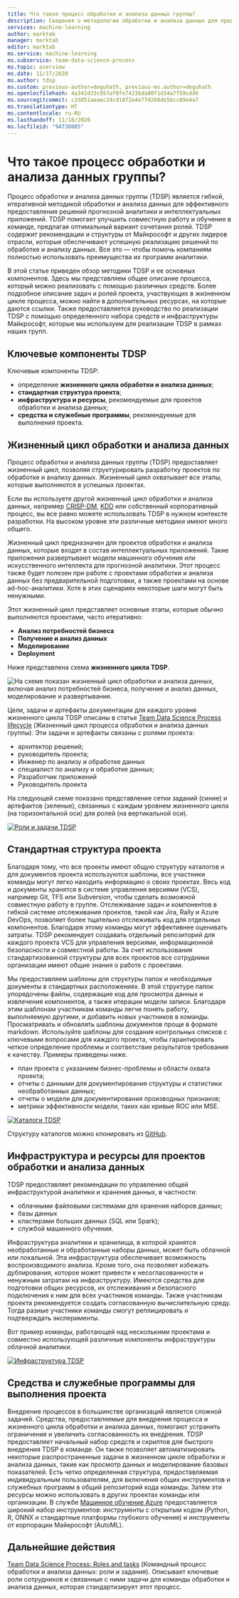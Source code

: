```yaml
---
title: Что такое процесс обработки и анализа данных группы?
description: Сведения о методологии обработки и анализа данных для предоставления решений прогнозной аналитики и интеллектуальных приложений.
services: machine-learning
author: marktab
manager: marktab
editor: marktab
ms.service: machine-learning
ms.subservice: team-data-science-process
ms.topic: overview
ms.date: 11/17/2020
ms.author: tdsp
ms.custom: previous-author=deguhath, previous-ms.author=deguhath
ms.openlocfilehash: 4a341d33c957af8fe7423bda80f1d34a7f59cdd6
ms.sourcegitcommit: c2dd51aeaec24cd18f2e4e77d268de5bcc89e4a7
ms.translationtype: HT
ms.contentlocale: ru-RU
ms.lasthandoff: 11/18/2020
ms.locfileid: "94738005"
---
```

# <a name="what-is-the-team-data-science-process"></a>Что такое процесс обработки и анализа данных группы?

Процесс обработки и анализа данных группы (TDSP) является гибкой, итеративной методикой обработки и анализа данных для эффективного предоставления решений прогнозной аналитики и интеллектуальных приложений. TDSP помогает улучшить совместную работу и обучение в команде, предлагая оптимальный вариант сочетания ролей. TDSP содержит рекомендации и структуры от Майкрософт и других лидеров отрасли, которые обеспечивают успешную реализацию решений по обработке и анализу данных. Все это — чтобы помочь компаниям полностью использовать преимущества их программ аналитики.

В этой статье приведен обзор методики TDSP и ее основных компонентов. Здесь мы представляем общее описание процесса, который можно реализовать с помощью различных средств. Более подробное описание задач и ролей проекта, участвующих в жизненном цикле процесса, можно найти в дополнительных ресурсах, на которые даются ссылки. Также предоставляется руководство по реализации TDSP с помощью определенного набора средств и инфраструктуры Майкрософт, которые мы используем для реализации TDSP в рамках наших групп.

## <a name="key-components-of-the-tdsp"></a>Ключевые компоненты TDSP

Ключевые компоненты TDSP:

- определение **жизненного цикла обработки и анализа данных**;
- **стандартная структура проекта**;
- **инфраструктура и ресурсы**, рекомендуемые для проектов обработки и анализа данных;
- **средства и служебные программы**, рекомендуемые для выполнения проекта.


## <a name="data-science-lifecycle"></a>Жизненный цикл обработки и анализа данных

Процесс обработки и анализа данных группы (TDSP) предоставляет жизненный цикл, позволяя структурировать разработку проектов по обработке и анализу данных. Жизненный цикл охватывает все этапы, которые выполняются в успешных проектах.

Если вы используете другой жизненный цикл обработки и анализа данных, например [CRISP-DM](https://wikipedia.org/wiki/Cross_Industry_Standard_Process_for_Data_Mining), [KDD](https://wikipedia.org/wiki/Data_mining#Process) или собственный корпоративный процесс, вы все равно можете использовать TDSP в нужном контексте разработки. На высоком уровне эти различные методики имеют много общего. 

Жизненный цикл предназначен для проектов обработки и анализа данных, которые входят в состав интеллектуальных приложений. Такие приложения развертывают модели машинного обучения или искусственного интеллекта для прогнозной аналитики. Этот процесс также будет полезен при работе с проектами обработки и анализа данных без предварительной подготовки, а также проектами на основе ad-hoc-аналитики. Хотя в этих сценариях некоторые шаги могут быть ненужными.    

Этот жизненный цикл представляет основные этапы, которые обычно выполняются проектами, часто итеративно:

* **Анализ потребностей бизнеса**
* **Получение и анализ данных**
* **Моделирование**
* **Deployment**

Ниже представлена схема **жизненного цикла TDSP**. 

![На схеме показан жизненный цикл обработки и анализа данных, включая анализ потребностей бизнеса, получение и анализ данных, моделирование и развертывание.](./media/overview/tdsp-lifecycle2.png) 

Цели, задачи и артефакты документации для каждого уровня жизненного цикла TDSP описаны в статье [Team Data Science Process lifecycle](lifecycle.md) (Жизненный цикл процесса обработки и анализа данных группы). Эти задачи и артефакты связаны с ролями проекта:

- архитектор решений;
- руководитель проекта;
- Инженер по анализу и обработке данных
- специалист по анализу и обработке данных;
- Разработчик приложений
- Руководитель проекта 

На следующей схеме показано представление сетки заданий (синие) и артефактов (зеленые), связанных с каждым уровнем жизненного цикла (на горизонтальной оси) для ролей (на вертикальной оси). 

[![Роли и задачи TDSP](./media/overview/tdsp-tasks-by-roles.png)](./media/overview/tdsp-tasks-by-roles.png#lightbox)

## <a name="standardized-project-structure"></a>Стандартная структура проекта

Благодаря тому, что все проекты имеют общую структуру каталогов и для документов проекта используются шаблоны, все участники команды могут легко находить информацию о своих проектах. Весь код и документы хранятся в системе управления версиями (VCS), например Git, TFS или Subversion, чтобы сделать возможной совместную работу в группе. Отслеживание задач и компонентов в гибкой системе отслеживания проектов, такой как Jira, Rally и Azure DevOps, позволяет более тщательно отслеживать код для отдельных компонентов. Благодаря этому команды могут эффективнее оценивать затраты. TDSP рекомендует создавать отдельный репозиторий для каждого проекта VCS для управления версиями, информационной безопасности и совместной работы. За счет использования стандартизованной структуры для всех проектов все сотрудники организации имеют общие знания о работе с проектами.

Мы предоставляем шаблоны для структуры папок и необходимые документы в стандартных расположениях. В этой структуре папок упорядочены файлы, содержащие код для просмотра данных и извлечения компонентов, а также итерации модели записи. Благодаря этим шаблонам участникам команды легче понять работу, выполняемую другими, и добавить новых участников в команды. Просматривать и обновлять шаблоны документов проще в формате markdown. Используйте шаблоны для создания контрольных списков с ключевыми вопросами для каждого проекта, чтобы гарантировать четкое определение проблемы и соответствие результатов требования к качеству. Примеры приведены ниже.

- план проекта с указанием бизнес-проблемы и области охвата проекта;
- отчеты с данными для документирования структуры и статистики необработанных данных;
- отчеты о модели для документирования производных признаков;
- метрики эффективности модели, таких как кривые ROC или MSE.


[![Каталоги TDSP](./media/overview/tdsp-dir-structure.png)](./media/overview/tdsp-dir-structure.png#lightbox)

Структуру каталогов можно клонировать из [GitHub](https://github.com/Azure/Azure-TDSP-ProjectTemplate).

## <a name="infrastructure-and-resources-for-data-science-projects"></a>Инфраструктура и ресурсы для проектов обработки и анализа данных  

TDSP предоставляет рекомендации по управлению общей инфраструктурой аналитики и хранения данных, в частности:

- облачными файловыми системами для хранения наборов данных; 
- базы данных
- кластерами больших данных (SQL или Spark); 
- службой машинного обучения. 

Инфраструктура аналитики и хранилища, в которой хранятся необработанные и обработанные наборы данных, может быть облачной или локальной. Эта инфраструктура обеспечивает возможность воспроизводимого анализа. Кроме того, она позволяет избежать дублирования, которое может привести к несогласованности и ненужным затратам на инфраструктуру. Имеются средства для подготовки общих ресурсов, их отслеживания и безопасного подключения к ним для всех участников команды. Также участникам проекта рекомендуется создать согласованную вычислительную среду. Тогда разные участники команды смогут реплицировать и подтверждать эксперименты.

Вот пример команды, работающей над несколькими проектами и совместно использующей различные компоненты инфраструктуры облачной аналитики.

[![Инфраструктура TDSP](./media/overview/tdsp-analytics-infra.png)](./media/overview/tdsp-analytics-infra.png#lightbox) 


## <a name="tools-and-utilities-for-project-execution"></a>Средства и служебные программы для выполнения проекта

Внедрение процессов в большинстве организаций является сложной задачей. Средства, предоставляемые для внедрения процесса и жизненного цикла обработки и анализа данных, помогают устранить ограничения и увеличить согласованность их внедрения. TDSP предоставляет начальный набор средств и скриптов для быстрого внедрения TDSP в команде. Он также позволяет автоматизировать некоторые распространенные задачи в жизненном цикле обработки и анализа данных, такие как просмотр данных и моделирование базовых показателей. Есть четко определенная структура, предоставляемая индивидуальным пользователям, для включения общих инструментов и служебных программ в общий репозиторий кода команды. Затем эти ресурсы можно использовать в других проектах команды или организации.  В службе [Машинное обучение Azure](../index.yml) предоставляется широкий набор инструментов: инструменты с открытым кодом (Python, R, ONNX и стандартные платформы глубокого обучения) и инструменты от корпорации Майкрософт (AutoML).


## <a name="next-steps"></a>Дальнейшие действия

[Team Data Science Process: Roles and tasks](https://github.com/Azure/Microsoft-TDSP/blob/master/Docs/roles-tasks.md) (Командный процесс обработки и анализа данных: роли и задания). Описывает ключевые роли сотрудников и связанные с ними задачи для команды обработки и анализа данных, которая стандартизирует этот процесс. 
